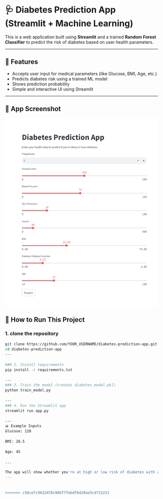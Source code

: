# 🩺 Diabetes Prediction App (Streamlit + Machine Learning)

This is a web application built using **Streamlit** and a trained **Random Forest Classifier** to predict the risk of diabetes based on user health parameters.

---

## 🔧 Features

- Accepts user input for medical parameters (like Glucose, BMI, Age, etc.)
- Predicts diabetes risk using a trained ML model
- Shows prediction probability
- Simple and interactive UI using Streamlit

---

## 📸 App Screenshot

![Diabetes App](screenshots/diabetes_app.png)

## 🚀 How to Run This Project

### 1. clone the repository

```bash
git clone https://github.com/YOUR_USERNAME/diabetes-prediction-app.git
cd diabetes-prediction-app
---

### 2. Install requirements
pip install -r requirements.txt

---
### 3. Train the model (creates diabetes_model.pkl)
python train_model.py

---
### 4. Run the Streamlit app
streamlit run app.py

---
📊 Example Inputs
Glucose: 120

BMI: 28.5

Age: 45

...

The app will show whether you're at high or low risk of diabetes with a probability score.
---


>>>>>>> c58ce7c9632d78c90bf7febdf6420ae5cd715231
